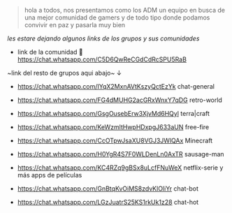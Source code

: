 > hola a todos, nos presentamos como los ADM un equipo 
en busca de una mejor comunidad de gamers y de todo tipo
donde podamos convivir en paz y pasarla muy bien

*les estare dejando algunos links de los grupos y sus comunidades*

- link de la comunidad 🌹https://chat.whatsapp.com/C5D6QwReCGdCdRcSPU5RaB

 ~link del resto de grupos aqui abajo~ ↓
  
- https://chat.whatsapp.com/IYqX2MxnAVtKszyQctEzYk chat-general

- https://chat.whatsapp.com/FG4dMUHG2acGRxWnxY7qDG  retro-world

- https://chat.whatsapp.com/GsgOusebErw3XjvMd6HQyl  terra|craft

- https://chat.whatsapp.com/KeWzmltHwpHDxpgJ633aUN  free-fire

- https://chat.whatsapp.com/CcOTpwJsaXU8VGJ3JWlQAx  Minecraft

- https://chat.whatsapp.com/H0YgR4S7F0WLDenLn0AxTR  sausage-man

- https://chat.whatsapp.com/KC4RZq9gBSx8uLcfFNuWeX  netflix-serie y más apps de películas

- https://chat.whatsapp.com/GnBtqKvOiMS8zdvKlOliYr  chat-bot

- https://chat.whatsapp.com/LGzJuatrS25KS1rkUk1z28  chat-hot
